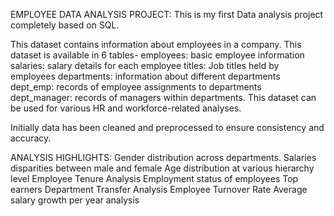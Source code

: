 EMPLOYEE DATA ANALYSIS PROJECT:
This is my first Data analysis project completely based on SQL.

This dataset contains information about employees in a company.
This dataset is available in 6 tables-
employees: basic employee information
salaries: salary details for each employee
titles: Job titles held by employees
departments: information about different departments
dept_emp: records of employee assignments to departments
dept_manager: records of managers within departments.
This dataset can be used for various HR and workforce-related analyses.

Initially data has been cleaned and preprocessed to ensure consistency and accuracy.

ANALYSIS HIGHLIGHTS:
Gender distribution across departments.
Salaries disparities between male and female
Age distribution at various hierarchy level
Employee Tenure Analysis
Employment status of employees
Top earners
Department Transfer Analysis
Employee Turnover Rate
Average salary growth per year analysis






